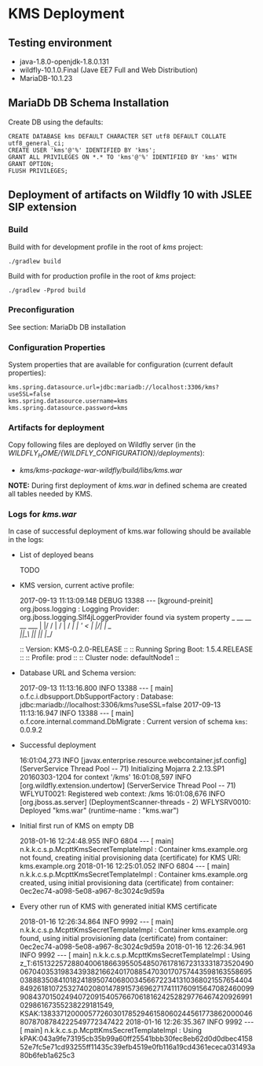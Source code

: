 # KMS Deployment

## Testing environment

* java-1.8.0-openjdk-1.8.0.131
* wildfly-10.1.0.Final (Jave EE7 Full and Web Distribution)
* MariaDB-10.1.23

## MariaDb DB Schema Installation
Create DB using the defaults:
```mysql
CREATE DATABASE kms DEFAULT CHARACTER SET utf8 DEFAULT COLLATE utf8_general_ci;
CREATE USER 'kms'@'%' IDENTIFIED BY 'kms';
GRANT ALL PRIVILEGES ON *.* TO 'kms'@'%' IDENTIFIED BY 'kms' WITH GRANT OPTION;
FLUSH PRIVILEGES;
```

## Deployment of artifacts on Wildfly 10 with JSLEE SIP extension

### Build

Build with for development profile in the root of *kms* project:

    ./gradlew build
    
Build with for production profile in the root of *kms* project:

    ./gradlew -Pprod build

### Preconfiguration

See section: MariaDb DB installation

### Configuration Properties

System properties that are available for configuration (current default properties):

    kms.spring.datasource.url=jdbc:mariadb://localhost:3306/kms?useSSL=false
    kms.spring.datasource.username=kms
    kms.spring.datasource.password=kms


### Artifacts for deployment

Copy following files are deployed on Wildfly server (in the *${WILDFLY_HOME}/${WILDFLY_CONFIGURATION}/deployments*):
* *kms/kms-package-war-wildfly/build/libs/kms.war*

**NOTE:** During first deployment of *kms.war* in defined schema are created all tables needed by KMS.


### Logs for *kms.war*

In case of successful deployment of kms.war following should be available in the logs:

* List of deployed beans


    TODO


* KMS version, current active profile:


    2017-09-13 11:13:09.148 DEBUG 13388 --- [kground-preinit] org.jboss.logging                        : Logging Provider: org.jboss.logging.Slf4jLoggerProvider found via system property
      _  __  __  __   ___
     | |/ / |  \/  | / __|
     | ' <  | |\/| | \__ \
     |_|\_\ |_|  |_| |___/

    :: Version:             KMS-0.2.0-RELEASE ::
    :: Running Spring Boot: 1.5.4.RELEASE ::
    :: Profile:             prod ::
    :: Cluster node:        defaultNode1 ::


* Database URL and Schema version:


    2017-09-13 11:13:16.800  INFO 13388 --- [           main] o.f.c.i.dbsupport.DbSupportFactory       : Database: jdbc:mariadb://localhost:3306/kms?useSSL=false
    2017-09-13 11:13:16.947  INFO 13388 --- [           main] o.f.core.internal.command.DbMigrate      : Current version of schema `kms`: 0.0.9.2

* Successful deployment


    16:01:04,273 INFO  [javax.enterprise.resource.webcontainer.jsf.config] (ServerService Thread Pool -- 71) Initializing Mojarra 2.2.13.SP1 20160303-1204 for context '/kms'
    16:01:08,597 INFO  [org.wildfly.extension.undertow] (ServerService Thread Pool -- 71) WFLYUT0021: Registered web context: /kms
    16:01:08,676 INFO  [org.jboss.as.server] (DeploymentScanner-threads - 2) WFLYSRV0010: Deployed "kms.war" (runtime-name : "kms.war")

* Initial first run of KMS on empty DB


	2018-01-16 12:24:48.955  INFO 6804 --- [           main] n.k.k.c.s.p.McpttKmsSecretTemplateImpl   : Container kms.example.org not found, creating initial provisioning data (certificate) for KMS URI: kms.example.org
	2018-01-16 12:25:01.052  INFO 6804 --- [           main] n.k.k.c.s.p.McpttKmsSecretTemplateImpl   : Container kms.example.org created, using initial provisioning data (certificate) from container: 0ec2ec74-a098-5e08-a967-8c3024c9d59a

* Every other run of KMS with generated initial KMS certificate


	2018-01-16 12:26:34.864  INFO 9992 --- [           main] n.k.k.c.s.p.McpttKmsSecretTemplateImpl   : Container kms.example.org found, using initial provisioning data (certificate) from container: 0ec2ec74-a098-5e08-a967-8c3024c9d59a
	2018-01-16 12:26:34.961  INFO 9992 --- [           main] n.k.k.c.s.p.McpttKmsSecretTemplateImpl   : Using z_T:61513225728804006186639550548507617816723133318735204900670403531983439382166240170885470301707574435981635586950388835084101824189507406800345667223413103680215576544048492618107253274020801478915736962717411176091564708246009990843701502494072091540576670618162425282977646742092699102986167355238229181549, KSAK:13833712000057726030178529461580602445617738620000468078708784222549772347422
	2018-01-16 12:26:35.367  INFO 9992 --- [           main] n.k.k.c.s.p.McpttKmsSecretTemplateImpl   : Using kPAK:043a9fe73195cb35b99a60ff25541bbb30fec8eb62d0d0dbec415852e7fc5e71cd93255ff11435c39efb4519e0fb116a19cd4361ececa031493a80b6feb1a625c3


